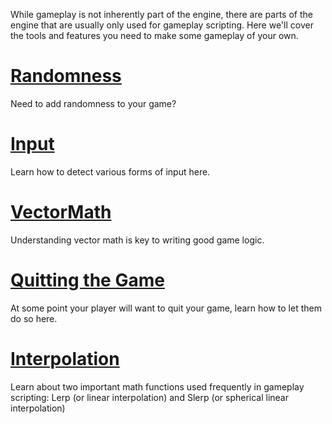 While gameplay is not inherently part of the engine, there are parts of the engine that are usually only used for gameplay scripting. Here we'll cover the tools and features you need to make some gameplay of your own.

 # [ Randomness ](https://github.com/ZilchEngine/ZilchDocs/blob/master/zilch_editor_documentation/zilchmanual/gameplay/random.md)
Need to add randomness to your game?


 # [Input](https://github.com/ZilchEngine/ZilchDocs/blob/master/zilch_editor_documentation/zilchmanual/gameplay/input.md)
Learn how to detect various forms of input here.

 # [VectorMath](https://github.com/ZilchEngine/ZilchDocs/blob/master/zilch_editor_documentation/zilchmanual/gameplay/vectormath.md)
Understanding vector math is key to writing good game logic.

 # [Quitting the Game](https://github.com/ZilchEngine/ZilchDocs/blob/master/zilch_editor_documentation/zilchmanual/gameplay/handlingquitmessage.md)
At some point your player will want to quit your game, learn how to let them do so here.

 # [Interpolation](https://github.com/ZilchEngine/ZilchDocs/blob/master/zilch_editor_documentation/zilchmanual/gameplay/interpolation.md)
Learn about two important math functions used frequently in gameplay scripting: Lerp (or linear interpolation) and Slerp (or spherical linear interpolation) 

 